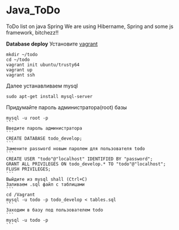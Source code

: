# Java_ToDo
ToDo list on java Spring
We are using Hibername, Spring and some js framework, bitchezz!!

**Database deploy**
Установите [vagrant](http://www.vagrantup.com/downloads)
```
mkdir ~/todo
cd ~/todo
vagrant init ubuntu/trusty64
vagrant up
vagrant ssh
```
Далее устанавливаем mysql
```
sudo apt-get install mysql-server
```
Придумайте пароль администратора(root) базы
````
mysql -u root -p
```
Введите пароль администратора
```
CREATE DATABASE todo_develop;
```
Замените password новым паролем для пользователя todo
```
CREATE USER "todo"@"localhost" IDENTIFIED BY "password";
GRANT ALL PRIVILEGES ON todo_develop.* TO "todo"@"localhost";
FLUSH PRIVILEGES;
```
Выйдите из mysql shall (Ctrl+C)
Заливаем .sql файл с таблицами
```
cd /Vagrant
mysql -u todo -p todo_develop < tables.sql
```
Заходим в базу под пользователем todo
```
mysql -u todo -p
```
